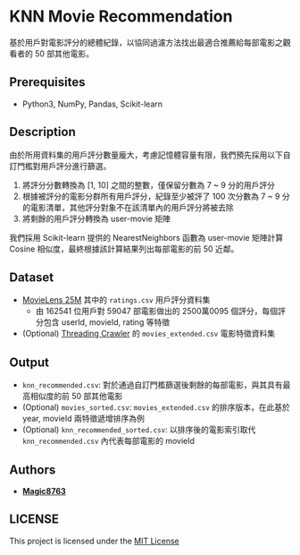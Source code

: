 # KNN Movie Recommendation
基於用戶對電影評分的總體紀錄，以協同過濾方法找出最適合推薦給每部電影之觀看者的 50 部其他電影。

## Prerequisites
- Python3, NumPy, Pandas, Scikit-learn

## Description
由於所用資料集的用戶評分數量龐大，考慮記憶體容量有限，我們預先採用以下自訂門檻對用戶評分進行篩選。
1. 將評分分數轉換為 \[1, 10] 之間的整數，僅保留分數為 7 ~ 9 分的用戶評分
2. 根據被評分的電影分群所有用戶評分，紀錄至少被評了 100 次分數為 7 ~ 9 分的電影清單，其他評分對象不在該清單內的用戶評分將被去除
3. 將剩餘的用戶評分轉換為 user-movie 矩陣

我們採用 Scikit-learn 提供的 NearestNeighbors 函數為 user-movie 矩陣計算 Cosine 相似度，最終根據該計算結果列出每部電影的前 50 近鄰。

## Dataset
- [MovieLens 25M](https://grouplens.org/datasets/movielens/25m) 其中的 `ratings.csv` 用戶評分資料集
  - 由 162541 位用戶對 59047 部電影做出的 2500萬0095 個評分，每個評分包含 userId, movieId, rating 等特徵
- (Optional) [Threading Crawler](https://github.com/Magic8763/threading_crawler/tree/main) 的 `movies_extended.csv` 電影特徵資料集

## Output
- `knn_recommended.csv`: 對於通過自訂門檻篩選後剩餘的每部電影，與其具有最高相似度的前 50 部其他電影
- \(Optional) `movies_sorted.csv`: `movies_extended.csv` 的排序版本，在此基於 year, movieId 兩特徵遞增排序為例
- \(Optional) `knn_recommended_sorted.csv`: 以排序後的電影索引取代 `knn_recommended.csv` 內代表每部電影的 movieId 

## Authors
* **[Magic8763](https://github.com/Magic8763)**

## LICENSE
This project is licensed under the [MIT License](https://github.com/Magic8763/knn_recommendation/blob/main/LICENSE)

